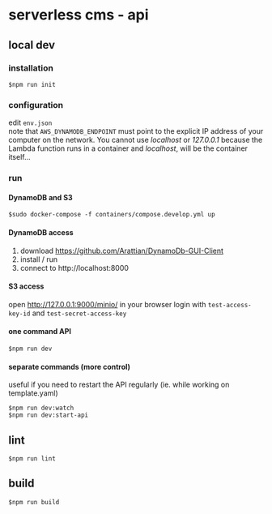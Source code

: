 # serverless cms - api

## local dev

### installation

`$npm run init`

### configuration

edit `env.json`  
note that `AWS_DYNAMODB_ENDPOINT` must point to the explicit IP address
of your computer on the network. You cannot use _localhost_ or _127.0.0.1_ because
the Lambda function runs in a container and _localhost_, will be the container itself...

### run

#### DynamoDB and S3

`$sudo docker-compose -f containers/compose.develop.yml up`

#### DynamoDB access

1. download https://github.com/Arattian/DynamoDb-GUI-Client
1. install / run
1. connect to http://localhost:8000

#### S3 access

open http://127.0.0.1:9000/minio/ in your browser
login with `test-access-key-id` and `test-secret-access-key`

#### one command API

`$npm run dev`

#### separate commands (more control)

useful if you need to restart the API regularly (ie. while working on template.yaml)

`$npm run dev:watch`  
`$npm run dev:start-api`

## lint

`$npm run lint`

## build

`$npm run build`
